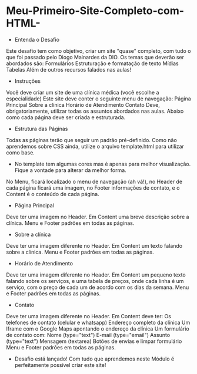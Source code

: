 # Meu-Primeiro-Site-Completo-com-HTML-

  * Entenda o Desafio
 
Este desafio tem como objetivo, criar um site "quase" completo, com tudo o que foi passado pelo Diogo Mainardes da DIO. Os temas que deverão ser abordados são:
Formulários
Estruturação e formatação de texto
Mídias
Tabelas
Além de outros recursos falados nas aulas!
 
  * Instruções
  
Você deve criar um site de uma clínica médica (você escolhe a especialidade)
Este site deve conter o seguinte menu de navegação:
Página Principal
Sobre a clínica
Horário de Atendimento
Contato
Deve, obrigatoriamente, utilizar todas os assuntos abordados nas aulas.
Abaixo como cada página deve ser criada e estruturada.

  * Estrutura das Páginas
  
Todas as páginas terão que seguir um padrão pré-definido. Como não aprendemos sobre CSS ainda, utilize o arquivo template.html para utilizar como base.

* No template tem algumas cores mas é apenas para melhor visualização. Fique a vontade para alterar da melhor forma.

No Menu, ficará localizado o menu de navegação (ah vá!), no Header de cada página ficará uma imagem, no Footer informações de contato, e o Content é o conteúdo de cada página.

  * Página Principal

Deve ter uma imagem no Header.
Em Content uma breve descrição sobre a clínica.
Menu e Footer padrões em todas as páginas.

  * Sobre a clínica

Deve ter uma imagem diferente no Header.
Em Content um texto falando sobre a clínica.
Menu e Footer padrões em todas as páginas.

  * Horário de Atendimento

Deve ter uma imagem diferente no Header.
Em Content um pequeno texto falando sobre os serviços, e uma tabela de preços, onde cada linha é um serviço, com o preço de cada um de acordo com os dias da semana.
Menu e Footer padrões em todas as páginas.
 
  * Contato

Deve ter uma imagem diferente no Header.
Em Content deve ter:
Os telefones de contato (celular e whatsapp)
Endereço completo da clínica
Um Iframe com o Google Maps apontando o endereço da clínica
Um formulário de contato com:
Nome (type="text")
E-mail (type="email")
Assunto (type="text")
Mensagem (textarea)
Botões de envias e limpar formulário
Menu e Footer padrões em todas as páginas.

* Desafio está lançado! Com tudo que aprendemos neste Módulo é perfeitamente possível criar este site!

